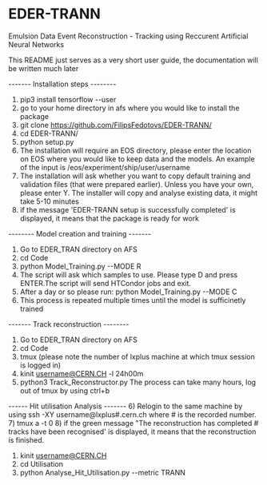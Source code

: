 # EDER-TRANN
Emulsion Data Event Reconstruction - Tracking using Reccurent Artificial Neural Networks

This README just serves as a very short user guide, the documentation will be written much later

------- Installation steps --------

1) pip3 install tensorflow --user
2) go to your home directory in afs where you would like to install the package
3) git clone https://github.com/FilipsFedotovs/EDER-TRANN/
4) cd EDER-TRANN/
5) python setup.py
6) The installation will require an EOS directory, please enter the location on EOS where you would like to keep data and the models. An example of the input is /eos/experiment/ship/user/username
7) The installation will ask whether you want to copy default training and validation files (that were prepared earlier). Unless you have your own, please enter Y.     The installer will copy and analyse existing data, it might take 5-10 minutes
8) if the message 'EDER-TRANN setup is successfully completed' is displayed, it means that the package is ready for work

-------- Model creation and training -------
1) Go to EDER_TRAN directory on AFS
2) cd Code
3) python Model_Training.py --MODE R
4) The script will ask which samples to use. Please type D and press ENTER.The script will send HTCondor jobs and exit.
5) After a day or so please run: python Model_Training.py --MODE C
6) This process is repeated multiple times until the model is sufficinetly trained

------- Track reconstruction --------
1) Go to EDER_TRAN directory on AFS
2) cd Code 
3) tmux (please note the number of lxplus machine at which tmux session is logged in)
4) kinit username@CERN.CH -l 24h00m
5) python3 Track_Reconstructor.py 
   The process can take many hours, log out of tmux by using ctrl+b

------ Hit utilisation Analysis -------
6) Relogin to the same machine by using ssh -XY username@lxplus#.cern.ch where # is the recorded number.
7) tmux a -t 0
8) if the green message "The reconstruction has completed # tracks have been recognised' is displayed, it means that the reconstruction is finished.
1) kinit username@CERN.CH
10) cd Utilisation
11) python Analyse_Hit_Utilisation.py --metric TRANN




